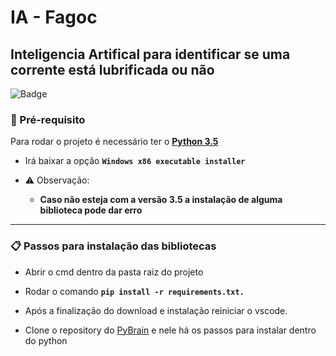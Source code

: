 # IA - Fagoc
## Inteligencia Artifical para identificar se uma corrente está lubrificada ou não
![Badge](https://img.shields.io/github/license/RobertsFerreira/IA-Fagoc)


### 🎲 Pré-requisito 

Para rodar o projeto é necessário ter o **[Python 3.5](https://www.python.org/downloads/release/python-354/)**

- Irá baixar a opção **`Windows x86 executable installer`**

- ⚠️ Observação:
    - **Caso não esteja com a versão 3.5 a instalação de alguma biblioteca pode dar erro**

---

### 📋 Passos para instalação das bibliotecas
    
- Abrir o cmd dentro da pasta raiz do projeto 
        
- Rodar o comando **`pip install -r requirements.txt.`**

- Após a finalização do download e instalação reiniciar o vscode.

- Clone o repository do [PyBrain](https://github.com/pybrain/pybrain) e nele há os passos para instalar dentro do python
